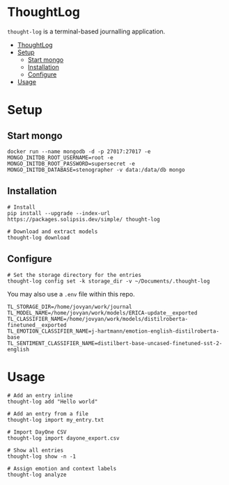 # ThoughtLog

`thought-log` is a terminal-based journalling application.

- [ThoughtLog](#thoughtlog)
- [Setup](#setup)
  - [Start mongo](#start-mongo)
  - [Installation](#installation)
  - [Configure](#configure)
- [Usage](#usage)

# Setup

## Start mongo

```shell
docker run --name mongodb -d -p 27017:27017 -e MONGO_INITDB_ROOT_USERNAME=root -e MONGO_INITDB_ROOT_PASSWORD=supersecret -e MONGO_INITDB_DATABASE=stenographer -v data:/data/db mongo
```

## Installation

```shell
# Install
pip install --upgrade --index-url https://packages.solipsis.dev/simple/ thought-log

# Download and extract models
thought-log download
```

## Configure

```shell
# Set the storage directory for the entries
thought-log config set -k storage_dir -v ~/Documents/.thought-log
```

You may also use a `.env` file within this repo.

```env
TL_STORAGE_DIR=/home/jovyan/work/journal
TL_MODEL_NAME=/home/jovyan/work/models/ERICA-update__exported
TL_CLASSIFIER_NAME=/home/jovyan/work/models/distilroberta-finetuned__exported
TL_EMOTION_CLASSIFIER_NAME=j-hartmann/emotion-english-distilroberta-base
TL_SENTIMENT_CLASSIFIER_NAME=distilbert-base-uncased-finetuned-sst-2-english
```

# Usage

```shell
# Add an entry inline
thought-log add "Hello world"

# Add an entry from a file
thought-log import my_entry.txt

# Import DayOne CSV
thought-log import dayone_export.csv

# Show all entries
thought-log show -n -1

# Assign emotion and context labels
thought-log analyze
```